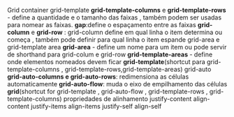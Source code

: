 Grid container
	grid-template
		**grid-template-columns** e **grid-template-rows** - define a quantidade e o tamanho das faixas , também podem ser usadas para nomear as faixas.
		**gap**:define o espaçamento entre as faixas
		**grid-column** e **grid-row** : grid-column define em qual linha o item determina ou começa , também pode definir para qual linha o item espande
	grid-area e grid-template area
		**grid-area** - define um nome para um item ou pode servir de shorthand para grid-colum e grid-row
		**grid-template-areas** - define onde elementos nomeados devem ficar
		**grid-template**(shortcut para grid-template-columns , grid-template-rows,grid-template-areas)
	grid-auto
		**grid-auto-columns e grid-auto-rows**: redimensiona as células automaticamente
		**grid-auto-flow**: muda o eixo de empilhamento das células
		**grid**(shortcut for grid-template , grid-auto-flow , grid-template-rows , grid-template-columns)
	propriedades de alinhamento
		justify-content
		align-content
		justify-items
		align-items
		justify-self
		align-self
	
		

